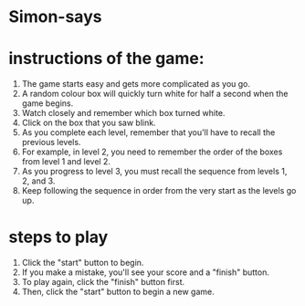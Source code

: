 # Simon-says

# instructions of the game:

1.	The game starts easy and gets more complicated as you go.
2.	A random colour box will quickly turn white for half a second when the game begins.
3.	Watch closely and remember which box turned white.
4.	Click on the box that you saw blink.
5.	As you complete each level, remember that you'll have to recall the previous levels.
6.	For example, in level 2, you need to remember the order of the boxes from level 1 and level 2.
7.	As you progress to level 3, you must recall the sequence from levels 1, 2, and 3.
8.	Keep following the sequence in order from the very start as the levels go up.

# steps to play 

1.	Click the "start" button to begin.
2.	If you make a mistake, you'll see your score and a "finish" button.
3.	To play again, click the "finish" button first.
4.	Then, click the "start" button to begin a new game.
